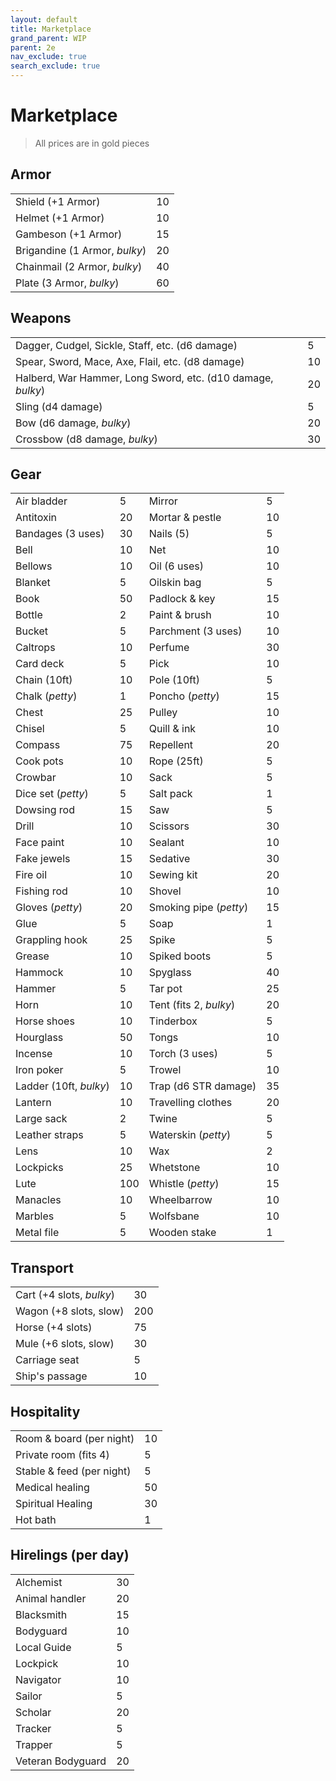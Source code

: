 ```yaml
---
layout: default
title: Marketplace
grand_parent: WIP
parent: 2e
nav_exclude: true
search_exclude: true
---
```


# Marketplace 

> All prices are in gold pieces  

## Armor

|                               |     |
| ----------------------------- | --- |
| Shield (+1 Armor)             | 10  |
| Helmet (+1 Armor)             | 10  |
| Gambeson (+1 Armor)           | 15  |
| Brigandine (1 Armor, _bulky_) | 20  |
| Chainmail (2 Armor, _bulky_)  | 40  |
| Plate (3 Armor, _bulky_)      | 60  |

## Weapons

|                                                              |     |
| ------------------------------------------------------------ | --- |
| Dagger, Cudgel, Sickle,  Staff, etc. (d6  damage)            | 5   |
| Spear, Sword, Mace, Axe,  Flail, etc. (d8 damage)            | 10  |
| Halberd, War Hammer, Long  Sword, etc. (d10 damage, _bulky_) | 20  |
| Sling (d4  damage)                                           | 5   |
| Bow  (d6  damage, _bulky_)                                   | 20  |
| Crossbow (d8  damage, _bulky_)                               | 30  |

## Gear

|                        |     |                        |     |
| ---------------------- | --- | ---------------------- | --- |
| Air bladder            | 5   | Mirror                 | 5   |
| Antitoxin              | 20  | Mortar & pestle        | 10  |
| Bandages (3 uses)      | 30  | Nails (5)              | 5   |
| Bell                   | 10  | Net                    | 10  |
| Bellows                | 10  | Oil (6 uses)           | 10  |
| Blanket                | 5   | Oilskin bag            | 5   |
| Book                   | 50  | Padlock & key          | 15  |
| Bottle                 | 2   | Paint & brush          | 10  |
| Bucket                 | 5   | Parchment (3 uses)     | 10  |
| Caltrops               | 10  | Perfume                | 30  |
| Card deck              | 5   | Pick                   | 10  |
| Chain (10ft)           | 10  | Pole (10ft)            | 5   |
| Chalk (_petty_)        | 1   | Poncho (_petty_)       | 15  |
| Chest                  | 25  | Pulley                 | 10  |
| Chisel                 | 5   | Quill & ink            | 10  |
| Compass                | 75  | Repellent              | 20  |
| Cook pots              | 10  | Rope (25ft)            | 5   |
| Crowbar                | 10  | Sack                   | 5   |
| Dice set (_petty_)     | 5   | Salt pack              | 1   |
| Dowsing rod            | 15  | Saw                    | 5   |
| Drill                  | 10  | Scissors               | 30  |
| Face paint             | 10  | Sealant                | 10  |
| Fake jewels            | 15  | Sedative               | 30  |
| Fire oil               | 10  | Sewing kit             | 20  |
| Fishing rod            | 10  | Shovel                 | 10  |
| Gloves (_petty_)       | 20  | Smoking pipe (_petty_) | 15  |
| Glue                   | 5   | Soap                   | 1   |
| Grappling hook         | 25  | Spike                  | 5   |
| Grease                 | 10  | Spiked boots           | 5   |
| Hammock                | 10  | Spyglass               | 40  |
| Hammer                 | 5   | Tar pot                | 25  |
| Horn                   | 10  | Tent (fits 2, _bulky_) | 20  |
| Horse shoes            | 10  | Tinderbox              | 5   |
| Hourglass              | 50  | Tongs                  | 10  |
| Incense                | 10  | Torch (3 uses)         | 5   |
| Iron poker             | 5   | Trowel                 | 10  |
| Ladder (10ft, _bulky_) | 10  | Trap (d6 STR damage)   | 35  |
| Lantern                | 10  | Travelling clothes     | 20  |
| Large sack             | 2   | Twine                  | 5   |
| Leather straps         | 5   | Waterskin (_petty_)    | 5   |
| Lens                   | 10  | Wax                    | 2   |
| Lockpicks              | 25  | Whetstone              | 10  |
| Lute                   | 100 | Whistle (_petty_)      | 15  |
| Manacles               | 10  | Wheelbarrow            | 10  |
| Marbles                | 5   | Wolfsbane              | 10  |
| Metal file             | 5   | Wooden stake           | 1   |


## Transport

|                          |     |
| ------------------------ | --- |
| Cart (+4 slots, _bulky_) | 30  |
| Wagon (+8 slots, slow)   | 200 |
| Horse (+4 slots)         | 75  |
| Mule (+6 slots, slow)    | 30  |
| Carriage seat            | 5   |
| Ship's passage           | 10  |

## Hospitality

|                           |     |
| ------------------------- | --- |
| Room & board (per night)  | 10  |
| Private room (fits 4)     | 5   |
| Stable & feed (per night) | 5   |
| Medical healing           | 50  |
| Spiritual Healing         | 30  |
| Hot bath                  | 1   |

## Hirelings (per day)

|                   |     |
| ----------------- | --- |
| Alchemist         | 30  |
| Animal handler    | 20  |
| Blacksmith        | 15  |
| Bodyguard         | 10  |
| Local Guide       | 5   |
| Lockpick          | 10  |
| Navigator         | 10  |
| Sailor            | 5   |
| Scholar           | 20  |
| Tracker           | 5   |
| Trapper           | 5   |
| Veteran Bodyguard | 20  |

